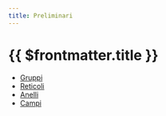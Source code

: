 ```yaml
---
title: Preliminari
---
```


# {{ $frontmatter.title }}

- [Gruppi](../Algebra1/)
- [Reticoli](Reticoli.md)
- [Anelli](../Algebra1/)
- [Campi](../Algebra1/)